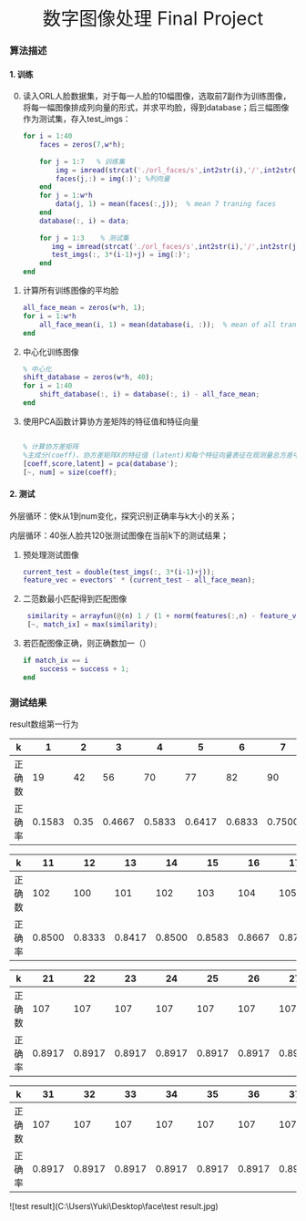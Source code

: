 

<center><font size = 6>数字图像处理 Final Project</font></center>

### 算法描述

#### 1. 训练

0. 读入ORL人脸数据集，对于每一人脸的10幅图像，选取前7副作为训练图像，将每一幅图像排成列向量的形式，并求平均脸，得到database；后三幅图像作为测试集，存入test_imgs：

    ```matlab
    for i = 1:40
        faces = zeros(7,w*h);
        
        for j = 1:7   % 训练集
            img = imread(strcat('./orl_faces/s',int2str(i),'/',int2str(j),'.pgm'));
            faces(j,:) = img(:)'; %列向量
        end
        for j = 1:w*h
            data(j, 1) = mean(faces(:,j));  % mean 7 traning faces
        end
        database(:, i) = data;
        
        for j = 1:3    % 测试集
           img = imread(strcat('./orl_faces/s',int2str(i),'/',int2str(j+7),'.pgm'));
           test_imgs(:, 3*(i-1)+j) = img(:)';
        end
    end
    ```

1. 计算所有训练图像的平均脸

   ```matlab
   all_face_mean = zeros(w*h, 1);
   for i = 1:w*h
       all_face_mean(i, 1) = mean(database(i, :));  % mean of all traning faces
   end
   ```

2. 中心化训练图像

   ```matlab
   % 中心化 
   shift_database = zeros(w*h, 40);
   for i = 1:40
       shift_database(:, i) = database(:, i) - all_face_mean;
   end
   ```

3. 使用PCA函数计算协方差矩阵的特征值和特征向量

   ```matlab
   
   % 计算协方差矩阵
   %主成分(coeff)、协方差矩阵X的特征值 (latent)和每个特征向量表征在观测量总方差中所占的百分数
   [coeff,score,latent] = pca(database');
   [~, num] = size(coeff);
   ```
#### 2. 测试

外层循环：使k从1到num变化，探究识别正确率与k大小的关系；

内层循环：40张人脸共120张测试图像在当前k下的测试结果；

1. 预处理测试图像

   ```matlab
   current_test = double(test_imgs(:, 3*(i-1)+j));
   feature_vec = evectors' * (current_test - all_face_mean);
   ```

2. 二范数最小匹配得到匹配图像

   ```matlab
    similarity = arrayfun(@(n) 1 / (1 + norm(features(:,n) - feature_vec)), 1:num);
    [~, match_ix] = max(similarity);
   ```

3. 若匹配图像正确，则正确数加一（）

   ```matlab
   if match_ix == i
       success = success + 1;
   end
   ```

### 测试结果

result数组第一行为

| k      | 1      | 2    | 3      | 4      | 5      | 6      | 7      | 8      | 9      | 10     |
| ------ | ------ | ---- | ------ | ------ | ------ | ------ | ------ | ------ | ------ | ------ |
| 正确数 | 19     | 42   | 56     | 70     | 77     | 82     | 90     | 91     | 93     | 97     |
| 正确率 | 0.1583 | 0.35 | 0.4667 | 0.5833 | 0.6417 | 0.6833 | 0.7500 | 0.7583 | 0.7750 | 0.8083 |

| k      | 11     | 12     | 13     | 14     | 15     | 16     | 17     | 18     | 19     | 20     |
| ------ | ------ | ------ | ------ | ------ | ------ | ------ | ------ | ------ | ------ | ------ |
| 正确数 | 102    | 100    | 101    | 102    | 103    | 104    | 105    | 106    | 106    | 107    |
| 正确率 | 0.8500 | 0.8333 | 0.8417 | 0.8500 | 0.8583 | 0.8667 | 0.8750 | 0.8750 | 0.8833 | 0.8917 |

| k      | 21     | 22     | 23     | 24     | 25     | 26     | 27     | 28     | 29     | 30     |
| ------ | ------ | ------ | ------ | ------ | ------ | ------ | ------ | ------ | ------ | ------ |
| 正确数 | 107    | 107    | 107    | 107    | 107    | 107    | 107    | 107    | 107    | 107    |
| 正确率 | 0.8917 | 0.8917 | 0.8917 | 0.8917 | 0.8917 | 0.8917 | 0.8917 | 0.8917 | 0.8917 | 0.8917 |

| k      | 31     | 32     | 33     | 34     | 35     | 36     | 37     | 38     | 39     |      |
| ------ | ------ | ------ | ------ | ------ | ------ | ------ | ------ | ------ | ------ | ---- |
| 正确数 | 107    | 107    | 107    | 107    | 107    | 107    | 107    | 107    | 107    |      |
| 正确率 | 0.8917 | 0.8917 | 0.8917 | 0.8917 | 0.8917 | 0.8917 | 0.8917 | 0.8917 | 0.8917 |      |

![test result](C:\Users\Yuki\Desktop\face\test result.jpg)